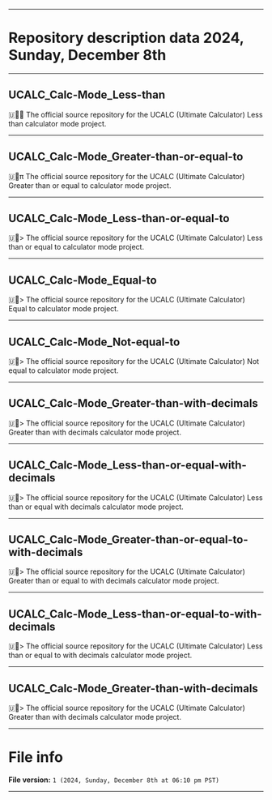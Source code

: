 
***

# Repository description data 2024, Sunday, December 8th

---

## UCALC_Calc-Mode_Less-than

🇺🧮️➗️ The official source repository for the UCALC (Ultimate Calculator) Less than calculator mode project. 

---

## UCALC_Calc-Mode_Greater-than-or-equal-to

🇺🧮️π The official source repository for the UCALC (Ultimate Calculator) Greater than or equal to calculator mode project. 

---

## UCALC_Calc-Mode_Less-than-or-equal-to

🇺🧮️> The official source repository for the UCALC (Ultimate Calculator) Less than or equal to calculator mode project. 

---

## UCALC_Calc-Mode_Equal-to

🇺🧮️> The official source repository for the UCALC (Ultimate Calculator) Equal to calculator mode project. 

---

## UCALC_Calc-Mode_Not-equal-to

🇺🧮️> The official source repository for the UCALC (Ultimate Calculator) Not equal to calculator mode project. 

---

## UCALC_Calc-Mode_Greater-than-with-decimals

🇺🧮️> The official source repository for the UCALC (Ultimate Calculator) Greater than with decimals calculator mode project. 

---

## UCALC_Calc-Mode_Less-than-or-equal-with-decimals

🇺🧮️> The official source repository for the UCALC (Ultimate Calculator) Less than or equal with decimals calculator mode project. 

---

## UCALC_Calc-Mode_Greater-than-or-equal-to-with-decimals

🇺🧮️> The official source repository for the UCALC (Ultimate Calculator) Greater than or equal to with decimals calculator mode project. 

---

## UCALC_Calc-Mode_Less-than-or-equal-to-with-decimals

🇺🧮️> The official source repository for the UCALC (Ultimate Calculator) Less than or equal to with decimals calculator mode project. 

---

## UCALC_Calc-Mode_Greater-than-with-decimals

🇺🧮️> The official source repository for the UCALC (Ultimate Calculator) Greater than with decimals calculator mode project. 

***

# File info

**File version:** `1 (2024, Sunday, December 8th at 06:10 pm PST)`

***

